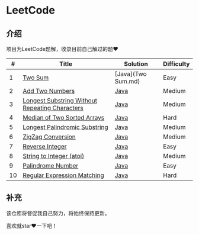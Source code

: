 # LeetCode

## 介绍

项目为LeetCode题解，收录目前自己解过的题♥

| #   | Title                                                                                                                           | Solution           | Difficulty |
| --- | ------------------------------------------------------------------------------------------------------------------------------- | ------------------ | ---------- |
| 1   | [Two Sum](https://leetcode.com/problems/two-sum/)                                                                               | [Java](Two Sum.md) | Easy       |
| 2   | [Add Two Numbers](https://leetcode.com/problems/add-two-numbers/)                                                               | [Java]()           | Medium     |
| 3   | [Longest Substring Without Repeating Characters](https://leetcode.com/problems/longest-substring-without-repeating-characters/) | [Java]()           | Medium     |
| 4   | [Median of Two Sorted Arrays](https://leetcode.com/problems/median-of-two-sorted-arrays/)                                       | [Java]()           | Hard       |
| 5   | [Longest Palindromic Substring](https://leetcode.com/problems/longest-palindromic-substring/)                                   | [Java]()           | Medium     |
| 6   | [ZigZag Conversion](https://leetcode.com/problems/zigzag-conversion/)                                                           | [Java]()           | Medium     |
| 7   | [Reverse Integer](https://leetcode.com/problems/reverse-integer/)                                                               | [Java]()           | Easy       |
| 8   | [String to Integer (atoi)](https://leetcode.com/problems/string-to-integer-atoi/)                                               | [Java]()           | Medium     |
| 9   | [Palindrome Number](https://leetcode.com/problems/palindrome-number/)                                                           | [Java]()           | Easy       |
| 10  | [Regular Expression Matching](https://leetcode.com/problems/regular-expression-matching/)                                       | [Java]()           | Hard       |

## 补充

该仓库将督促我自己努力，将始终保持更新。

喜欢就star❤️一下吧！
